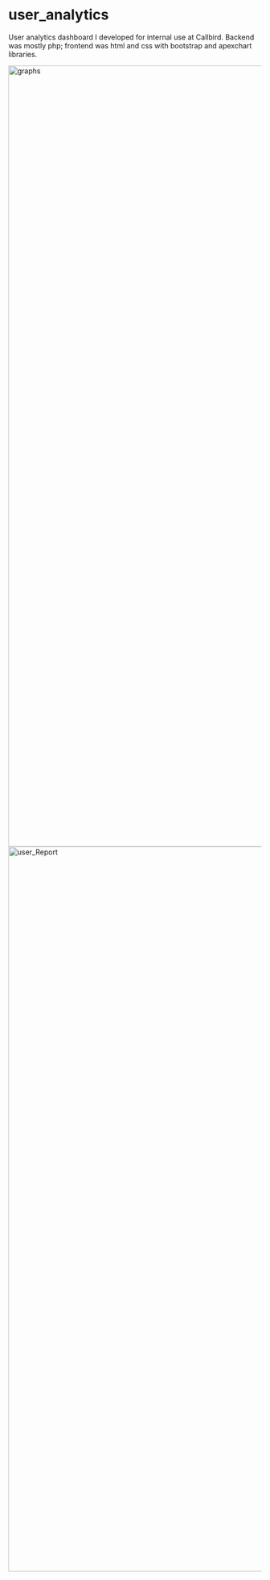 # user_analytics
User analytics dashboard I developed for internal use at Callbird. Backend was mostly php; frontend was html and css with bootstrap and apexchart libraries. 

<img width="1552" alt="graphs" src="https://github.com/jack-pittman/user_analytics/assets/113382098/64ea5269-fb3e-4323-8155-cb361ba31f04">
<img width="1440" alt="user_Report" src="https://github.com/jack-pittman/user_analytics/assets/113382098/35f3a5e9-907f-4a4a-9d0a-1ec65b0fc842">

